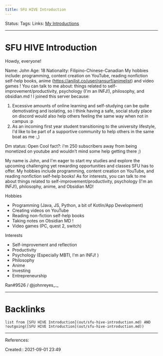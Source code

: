 ```yaml
---
title: SFU HIVE Introduction
---
```

Status: 
Tags: 
Links: [My Introductions](out/my-introductions.md)
___
# SFU HIVE Introduction
Howdy, everyone!

Name: John
Age: 18
Nationality: Filipino-Chinese-Canadian
My hobbies include: programming, content creation on YouTube, reading nonfiction self-help books, anime (https://anilist.co/user/ransurf/animelist) and video games !
You can talk to me about: things related to self-improvement/productivity, psychology (I'm an INFJ!), philosophy, and obsidian.md !
I joined this server because: 
1. Excessive amounts of online learning and self-studying can be quite demotivating and isolating, so I think having a safe, social study place on discord would also help others feeling the same way when not in campus :p
2. As an incoming first year student transitioning to the university lifestyle, I'd like to be part of a supportive community to help others in the same boat as me :,)

Dm status: Open
Cool fact?: i'm 250 subscribers away from being monetized on youtube and wouldn't mind some help getting there ;)

My name is John, and I'm eager to start my studies and explore the upcoming challenging yet rewarding opportunities and classes SFU has to offer. My hobbies include programming, content creation on YouTube, and reading nonfiction self-help books! As for interests, you can talk to me about things related to self-improvement/productivity, psychology (I'm an INFJ!), philosophy, anime, and Obsidian MD!

Hobbies
- Programming (Java, JS, Python, a bit of Kotlin/App Development)
- Creating videos on YouTube
- Reading non-fiction self-help books
- Taking notes on Obsidian MD !
- Video games (PC, quest 2, switch)

Interests
- Self-improvement and reflection
- Productivity
- Psychology (Especially MBTI, I'm an INFJ! )
- Philosophy
- Anime
- Investing
- Entrepreneurship

Ran#9526 / @johnreyes_._
___
# Backlinks
```dataview
list from [SFU HIVE Introduction](out/sfu-hive-introduction.md) AND !outgoing([SFU HIVE Introduction](out/sfu-hive-introduction.md))
```
___
References:

Created:: 2021-09-01 23:49
